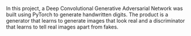 In this project, a Deep Convolutional Generative Adversarial Network was built using PyTorch to generate handwritten digits. The product is a generator that learns to generate images that look real and a discriminator that learns to tell real images apart from fakes. 
